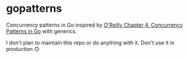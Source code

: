 # gopatterns

Concurrency patterns in Go inspired by [O'Reilly Chapter 4. Concurrency Patterns in Go](https://www.oreilly.com/library/view/concurrency-in-go/9781491941294/ch04.html) with generics.

I don't plan to maintain this repo or do anything with it. Don't use it in production :upside_down_face:
